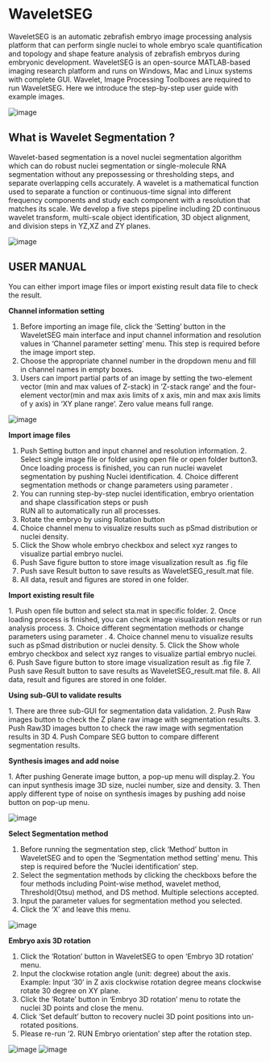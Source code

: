 # WaveletSEG 
WaveletSEG is an automatic zebrafish embryo image processing analysis platform that can
perform single nuclei to whole embryo scale quantification and topology and shape feature
analysis of zebrafish embryos during embryonic development. WaveletSEG is an open-source
MATLAB-based imaging research platform and runs on Windows, Mac and Linux systems with
complete GUI. Wavelet, Image Processing Toolboxes are required to run WaveletSEG. Here we
introduce the step-by-step user guide with example images.

 ![image](https://github.com/George-wu509/WaveletSEG/blob/main/README_ref/software0.jpg)
 
 
 
 
 
What is Wavelet Segmentation ?
-------------------------

Wavelet-based segmentation is a novel nuclei segmentation algorithm which can do robust nuclei segmentation or single-molecule RNA segmentation without any prepossessing or thresholding steps, and separate overlapping cells accurately.  A wavelet is a mathematical function used to separate a function or continuous-time signal into different frequency components and study each component with a resolution that matches its scale. We develop a five steps pipeline including 2D continuous wavelet transform, multi-scale object identification, 3D object alignment, and division steps in YZ,XZ and ZY planes.  

 ![image](https://github.com/George-wu509/WaveletSEG/blob/main/README_ref/software1_b.png)

USER MANUAL
-------------------------
You can either import image files or import existing result data file to check the result.


**Channel information setting**

1. Before importing an image file, click the ‘Setting’ button in the WaveletSEG main interface
and input channel information and resolution values in ‘Channel parameter setting’ menu.
This step is required before the image import step.
2. Choose the appropriate channel number in the dropdown menu and fill in channel names in
empty boxes.
3. Users can import partial parts of an image by setting the two-element vector (min and max
values of Z-stack) in ‘Z-stack range’ and the four-element vector(min and max axis limits of
x axis, min and max axis limits of y axis) in ‘XY plane range’. Zero value means full range.

 ![image](https://github.com/George-wu509/WaveletSEG/blob/main/README_ref/set1_channel.png)

**Import image files**
 
1. Push Setting button and input channel and resolution information.
​2. Select single image file or folder using open file or open folder button
​3. Once loading process is finished, you can run nuclei wavelet segmentation by pushing Nuclei identification.
​4. Choice different segmentation methods or change parameters using parameter .
5. You can running step-by-step nuclei identification, embryo orientation and shape classification steps or push     
    RUN all to automatically run all processes.
6. Rotate the embryo by using Rotation button
7. Choice channel menu to visualize results such as pSmad distribution or nuclei density.
8. Click the Show whole embryo checkbox and select xyz ranges to visualize partial embryo nuclei.
9. Push Save figure button to store image visualization result as .fig file 
10. Push save Result button to save results as WaveletSEG_result.mat file.
11. All data, result and figures are stored in one folder. 

**Import existing result file**

​1. Push open file button and select sta.mat in specific folder.
​2. Once loading process is finished, you can check image visualization results or run analysis process.
​3. Choice different segmentation methods or change parameters using parameter .
4. Choice channel menu to visualize results such as pSmad distribution or nuclei density.
5. Click the Show whole embryo checkbox and select xyz ranges to visualize partial embryo nuclei.
6. Push Save figure button to store image visualization result as .fig file 
7. Push save Result button to save results as WaveletSEG_result.mat file.
8. All data, result and figures are stored in one folder. 

**Using sub-GUI to validate results**

​1. There are three sub-GUI for segmentation data validation.
​2. Push Raw images button to check the Z plane raw image with segmentation results.
​3. Push Raw3D images button to check the raw image with segmentation results in 3D
4. Push Compare SEG button to compare different segmentation results.

**Synthesis images and add noise**

​1. After pushing Generate image button, a pop-up menu will display. 
​2. You can input synthesis image 3D size, nuclei number, size and density. 
​3. Then apply different type of noise on synthesis images by pushing add noise button on pop-up menu.

 ![image](https://github.com/George-wu509/WaveletSEG/blob/main/README_ref/synthesis_noisy_GUI.png)
 
 
**Select Segmentation method**

1. Before running the segmentation step, click ‘Method’ button in WaveletSEG and to open the
‘Segmentation method setting’ menu. This step is required before the ‘Nuclei identification’
step.
2. Select the segmentation methods by clicking the checkboxs before the four methods
including Point-wise method, wavelet method, Threshold(Otsu) method, and DS method.
Multiple selections accepted.
3. Input the parameter values for segmentation method you selected.
4. Click the ‘X’ and leave this menu.

 ![image](https://github.com/George-wu509/WaveletSEG/blob/main/README_ref/gau_high.png)
 
 **Embryo axis 3D rotation**
 
 1. Click the ‘Rotation’ button in WaveletSEG to open ‘Embryo 3D rotation’ menu.
2. Input the clockwise rotation angle (unit: degree) about the axis. Example: Input ‘30’ in Z axis
clockwise rotation degree means clockwise rotate 30 degree on XY plane.
3. Click the ‘Rotate’ button in ‘Embryo 3D rotation’ menu to rotate the nuclei 3D points and
close the menu.
4. Click ‘Set default’ button to recovery nuclei 3D point positions into un-rotated positions.
5. Please re-run ‘2. RUN Embryo orientation’ step after the rotation step.

 ![image](https://github.com/George-wu509/WaveletSEG/blob/main/README_ref/set4_rotation.png)
  ![image](https://github.com/George-wu509/WaveletSEG/blob/main/README_ref/rotate.PNG)
  
  
 
 
 
 
 
 





